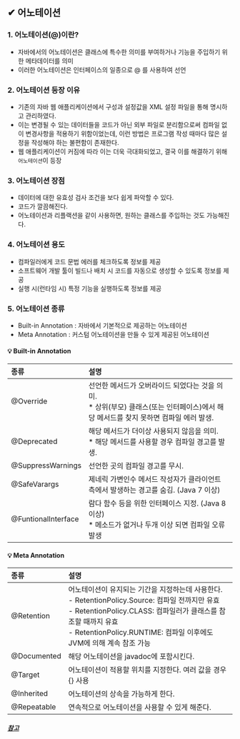 ## ✔ 어노테이션
### 1. 어노테이션(@)이란?
- 자바에서의 어노테이션은 클래스에 특수한 의미를 부여하거나 기능을 주입하기 위한 메타데이터를 의미
- 이러한 어노테이션은 인터페이스의 일종으로 @ 를 사용하여 선언

### 2. 어노테이션 등장 이유
- 기존의 자바 웹 애플리케이션에서 구성과 설정값을 XML 설정 파일을 통해 명시하고 관리하였다.
- 이는 변경될 수 있는 데이터들을 코드가 아닌 외부 파일로 분리함으로써 컴파일 없이 변경사항을 적용하기 위함이었는데,
  이런 방법은 프로그램 작성 때마다 많은 설정을 작성해야 하는 불편함이 존재한다.
- 웹 애플리케이션이 커짐에 따라 이는 더욱 극대화되었고, 결국 이를 해결하기 위해 `어노테이션`이 등장

### 3. 어노테이션 장점
- 데이터에 대한 유효성 검사 조건을 보다 쉽게 파악할 수 있다.
- 코드가 깔끔해진다.
- 어노테이션과 리플랙션을 같이 사용하면, 원하는 클래스를 주입하는 것도 가능해진다.

### 4. 어노테이션 용도
- 컴파일러에게 코드 문법 에러를 체크하도록 정보를 제공
- 소프트웨어 개발 툴이 빌드나 배치 시 코드를 자동으로 생성할 수 있도록 정보를 제공
- 실행 시(런타임 시) 특정 기능을 실행하도록 정보를 제공

### 5. 어노테이션 종류
- Built-in Annotation : 자바에서 기본적으로 제공하는 어노테이션
- Meta Annotation : 커스텀 어노테이션을 만들 수 있게 제공된 어노테이션
#### 💡 Built-in Annotation
| 종류 | 설명 |
|:--------|:--------|
| @Override | 선언한 메서드가 오버라이드 되었다는 것을 의미. <br>* 상위(부모) 클래스(또는 인터페이스)에서 해당 메서드를 찾지 못하면 컴파일 에러 발생. |
| @Deprecated | 해당 메서드가 더이상 사용되지 않음을 의미. <br>* 해당 메서드를 사용할 경우 컴파일 경고를 발생. |
| @SuppressWarnings | 선언한 곳의 컴파일 경고를 무시. |
| @SafeVarargs | 제네릭 가변인수 메서드 작성자가 클라이언트 측에서 발생하는 경고를 숨김. (Java 7 이상) |
| @FuntionalInterface | 람다 함수 등을 위한 인터페이스 지정. (Java 8 이상) <br>* 메소드가 없거나 두개 이상 되면 컴파일 오류 발생 |

#### 💡 Meta Annotation
| 종류 | 설명 |
|:--------|:--------|
| @Retention | 어노테이션이 유지되는 기간을 지정하는데 사용한다. <br>- RetentionPolicy.Source: 컴파일 전까지만 유효 <br>- RetentionPolicy.CLASS: 컴파일러가 클래스를 참조할 때까지 유효 <br>- RetentionPolicy.RUNTIME: 컴파일 이후에도 JVM에 의해 계속 참조 가능 |
| @Documented | 해당 어노테이션을 javadoc에 포함시킨다. |
| @Target | 어노테이션이 적용할 위치를 지정한다. 여러 값을 경우 {} 사용 |
| @Inherited | 어노테이션의 상속을 가능하게 한다. |
| @Repeatable | 연속적으로 어노테이션을 사용할 수 있게 해준다. |

##### [참고](https://blog.naver.com/PostView.nhn?blogId=swoh1227&logNo=222229853664&redirect=Dlog&widgetTypeCall=true&directAccess=false)
